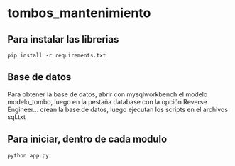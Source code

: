 # tombos_mantenimiento


## Para instalar las librerias
```
pip install -r requirements.txt
```

## Base de datos
Para obtener la base de datos, abrir con mysqlworkbench el modelo modelo_tombo, luego en la pestaña database con la opción Reverse Engineer... crean la base de datos, luego ejecutan los scripts en el archivos sql.txt

## Para iniciar, dentro de cada modulo
```
python app.py
```
